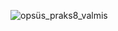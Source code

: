 ![opsüs_praks8_valmis](https://github.com/user-attachments/assets/fba797ac-a849-488c-b2e2-d4394c6e0192)
